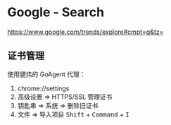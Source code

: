 # Google - Search

https://www.google.com/trends/explore#cmpt=q&tz=


## 证书管理

使用健炜的 GoAgent 代理：

1. chrome://settings
1. 高级设置 => HTTPS/SSL 管理证书
1. 钥匙串 => 系统 => 删除旧证书
1. 文件 => 导入项目 <kbd>Shift</kbd> + <kbd>Command</kbd> + <kbd>I</kbd>